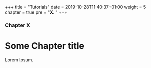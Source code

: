 +++
title = "Tutorials"
date = 2019-10-28T11:40:37+01:00
weight = 5
chapter = true
pre = "<b>X. </b>"
+++

### Chapter X

# Some Chapter title

Lorem Ipsum.